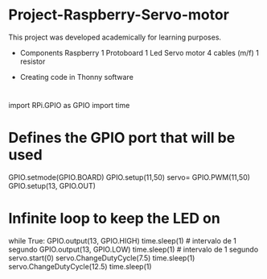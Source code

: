 # Project-Raspberry-Servo-motor
This project was developed academically for learning purposes.

-	Components 
Raspberry 
1 Protoboard
1 Led 
Servo motor
4 cables (m/f)
1 resistor

-	Creating code in Thonny software
#

import RPi.GPIO as GPIO
import time

# Defines the GPIO port that will be used
GPIO.setmode(GPIO.BOARD)
GPIO.setup(11,50)
servo= GPIO.PWM(11,50)
GPIO.setup(13, GPIO.OUT)

# Infinite loop to keep the LED on
while True:
    GPIO.output(13, GPIO.HIGH)
    time.sleep(1)  # intervalo de 1 segundo
    GPIO.output(13, GPIO.LOW)
    time.sleep(1)  # intervalo de 1 segundo
    servo.start(0)
    servo.ChangeDutyCycle(7.5)
    time.sleep(1)
    servo.ChangeDutyCycle(12.5)
    time.sleep(1)
    
